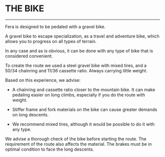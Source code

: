 # THE BIKE

---

Fera is designed to be pedaled with a gravel bike.

A gravel bike to escape specialization, as a travel and adventure bike, which allows you to progress on all types of terrain.

In any case and as is obvious, it can be done with any type of bike that is considered convenient.

To create the route we used a steel gravel bike with mixed tires, and a 50/34 chainring and 11/36 cassette ratio. Always carrying little weight.

Based on this experience, we advise:

- A chainring and cassette ratio closer to the mountain bike. It can make pedaling easier on long climbs, especially if you do the route with weight.

- Stiffer frame and fork materials on the bike can cause greater demands on long descents.

- We recommend mixed tires, although it would be possible to do it with any type.

We advise a thorough check of the bike before starting the route. The requirement of the route also affects the material. The brakes must be in optimal condition to face the long descents.
